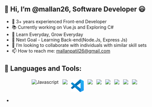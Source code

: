 ## 👋 Hi, I’m @mallan26, Software Developer 😃 

- 👀  3+ years experienced Front-end Developer
- 📚 Currently working on Vue.js and Exploring C#
- 🌱 Learn Everyday, Grow Everyday
- 🎯 Next Goal - Learning Back-end(Node.Js, Express Js)
- 👯 I’m looking to collaborate with individuals with similar skill sets
- 📫 How to reach me: mallanpatil26@gmail.com

## 🧰 Languages and Tools:
<p align="center">
<img src="https://user-images.githubusercontent.com/81263900/112994462-e7c51f00-9187-11eb-861a-5cea66947287.png" alt="Javascript" height="40" style="vertical-align:top; margin:4px">
<img src="https://user-images.githubusercontent.com/81263900/112994222-a3d21a00-9187-11eb-85f4-681be6a4c1db.png" height="40" style="vertical-align:top; margin:4px">
<img src="https://raw.githubusercontent.com/github/explore/80688e429a7d4ef2fca1e82350fe8e3517d3494d/topics/visual-studio-code/visual-studio-code.png" alt="VS Code" height="40" style="vertical-align:top; margin:4px">
<img src="https://user-images.githubusercontent.com/81263900/112993548-f4954300-9186-11eb-9082-15222a2ae5e4.png" height="40" style="vertical-align:top; margin:4px" >
<img src="https://user-images.githubusercontent.com/81263900/112993688-17275c00-9187-11eb-9019-2269291a7d01.png" height="40" style="vertical-align:top; margin:4px" >
<img src="https://user-images.githubusercontent.com/81263900/112994017-6f5e5e00-9187-11eb-806c-2315624949fe.png" height="40" style="vertical-align:top; margin:4px" >
<img src="https://user-images.githubusercontent.com/81263900/112993355-c152b400-9186-11eb-838d-a27b6a9dee08.png" height="40" style="vertical-align:top; margin:4px" >
<img src="https://user-images.githubusercontent.com/81263900/112993207-936d6f80-9186-11eb-8b5b-623004a145a5.png" height="40" style="vertical-align:top; margin:4px" >
<img src="https://user-images.githubusercontent.com/81263900/112997270-99fde600-918a-11eb-88fe-34dc527eb8e1.png" height="40" style="vertical-align:top; margin:4px" >
</p>

+
